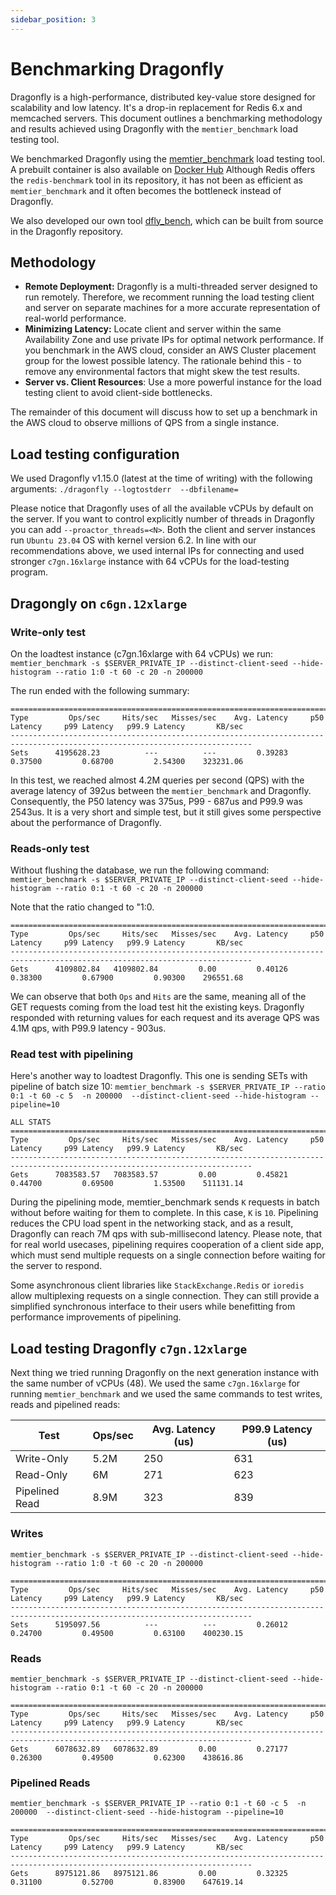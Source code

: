 ```yaml
---
sidebar_position: 3
---
```


# Benchmarking Dragonfly

Dragonfly is a high-performance, distributed key-value store designed for scalability
and low latency. It's a drop-in replacement for Redis 6.x and memcached servers.
This document outlines a benchmarking methodology and results achieved using Dragonfly
with the `memtier_benchmark` load testing tool.

We benchmarked Dragonfly using the [memtier_benchmark](https://github.com/RedisLabs/memtier_benchmark)
load testing tool.
A prebuilt container is also available on [Docker Hub](https://hub.docker.com/r/redislabs/memtier_benchmark/)
Although Redis offers the `redis-benchmark` tool in its repository, it has not been as efficient
as `memtier_benchmark` and it often becomes the bottleneck instead of Dragonfly.

We also developed our own tool [dfly_bench](https://github.com/dragonflydb/dragonfly/blob/main/src/server/dfly_bench.cc),
which can be built from source in the Dragonfly repository.


## Methodology
- **Remote Deployment:** Dragonfly is a multi-threaded server designed to run remotely.
Therefore, we recomment running the load testing client and server on separate machines for a more accurate representation of real-world performance.
- **Minimizing Latency:** Locate client and server within the same Availability Zone and use private IPs for optimal network performance. If you benchmark in the AWS cloud, consider an AWS Cluster placement group
for the lowest possible latency. The rationale behind this - to remove any environmental factors
that might skew the test results.
- **Server vs. Client Resources**: Use a more powerful instance for the load testing client
to avoid client-side bottlenecks.

The remainder of this document will discuss how to set up a benchmark in the AWS cloud
to observe millions of QPS from a single instance.

## Load testing configuration
We used Dragonfly v1.15.0 (latest at the time of writing) with the following arguments:
`./dragonfly --logtostderr  --dbfilename=`

Please notice that Dragonfly uses of all the available vCPUs by default on the server.
If you want to control explicitly number of threads in Dragonfly you can add `--proactor_threads=<N>`.
Both the client and server instances run `Ubuntu 23.04` OS with kernel version 6.2.
In line with our recommendations above, we used internal IPs for connecting and
used stronger `c7gn.16xlarge` instance with 64 vCPUs for the load-testing program.

## Dragongly on `c6gn.12xlarge`

### Write-only test
On the loadtest instance (c7gn.16xlarge with 64 vCPUs) we run:
`memtier_benchmark -s $SERVER_PRIVATE_IP --distinct-client-seed --hide-histogram --ratio 1:0 -t 60 -c 20 -n 200000`

The run ended with the following summary:

```
============================================================================================================================
Type         Ops/sec     Hits/sec   Misses/sec    Avg. Latency     p50 Latency     p99 Latency   p99.9 Latency       KB/sec
----------------------------------------------------------------------------------------------------------------------------
Sets      4195628.23          ---          ---         0.39283         0.37500         0.68700         2.54300    323231.06

```

In this test, we reached almost 4.2M queries per second (QPS) with the average latency of
392us between the `memtier_benchmark` and Dragonfly. Consequently, the P50 latency was 375us, P99 - 687us
and P99.9 was 2543us. It is a very short and simple test, but it still gives some perspective
about the performance of Dragonfly.

### Reads-only test
Without flushing the database, we run the following command:
`memtier_benchmark -s $SERVER_PRIVATE_IP --distinct-client-seed --hide-histogram --ratio 0:1 -t 60 -c 20 -n 200000`

Note that the ratio changed to "1:0.

```
============================================================================================================================
Type         Ops/sec     Hits/sec   Misses/sec    Avg. Latency     p50 Latency     p99 Latency   p99.9 Latency       KB/sec
----------------------------------------------------------------------------------------------------------------------------
Gets      4109802.84   4109802.84         0.00         0.40126         0.38300         0.67900         0.90300    296551.68
```

We can observe that both `Ops` and `Hits` are the same, meaning all of the GET requests
coming from the load test hit the existing keys.
Dragonfly responded with returning values for each request and its average QPS was 4.1M qps,
with P99.9 latency - 903us.

### Read test with pipelining

Here's another way to loadtest Dragonfly. This one is sending SETs with pipeline of batch size 10:
`memtier_benchmark -s $SERVER_PRIVATE_IP --ratio 0:1 -t 60 -c 5  -n 200000  --distinct-client-seed --hide-histogram --pipeline=10`

```
ALL STATS
============================================================================================================================
Type         Ops/sec     Hits/sec   Misses/sec    Avg. Latency     p50 Latency     p99 Latency   p99.9 Latency       KB/sec
----------------------------------------------------------------------------------------------------------------------------
Gets      7083583.57   7083583.57         0.00         0.45821         0.44700         0.69500         1.53500    511131.14
```

During the pipelining mode, memtier_benchmark sends `K` requests in batch without before waiting
for them to complete. In this case, `K` is `10`. Pipelining reduces the CPU load spent
in the networking stack, and as a result, Dragonfly can reach 7M qps with sub-millisecond latency.
Please note, that for real world usecases, pipelining requires cooperation of a client side app,
which must send multiple requests on a single connection before waiting for the server to respond.

Some asynchronous client libraries like `StackExchange.Redis` or `ioredis` allow multiplexing requests
on a single connection. They can still provide a simplified synchronous interface to their users while
benefitting from performance improvements of pipelining.

## Load testing Dragonfly `c7gn.12xlarge`

Next thing we tried running Dragonfly on the next generation instance with the same number of vCPUs (48).
We used the same `c7gn.16xlarge` for running `memtier_benchmark` and we used the same commands
to test writes, reads and pipelined reads:

| Test          | Ops/sec   | Avg. Latency (us) | P99.9 Latency (us) |
|---------------|-----------|-------------------|--------------------|
| Write-Only    | 5.2M      | 250               | 631                |
| Read-Only     | 6M        | 271               | 623                |
| Pipelined Read| 8.9M      | 323               | 839                |


### Writes
`memtier_benchmark -s $SERVER_PRIVATE_IP --distinct-client-seed --hide-histogram --ratio 1:0 -t 60 -c 20 -n 200000`

```
============================================================================================================================
Type         Ops/sec     Hits/sec   Misses/sec    Avg. Latency     p50 Latency     p99 Latency   p99.9 Latency       KB/sec
----------------------------------------------------------------------------------------------------------------------------
Sets      5195097.56          ---          ---         0.26012         0.24700         0.49500         0.63100    400230.15
```

### Reads
`memtier_benchmark -s $SERVER_PRIVATE_IP --distinct-client-seed --hide-histogram --ratio 0:1 -t 60 -c 20 -n 200000`
```
============================================================================================================================
Type         Ops/sec     Hits/sec   Misses/sec    Avg. Latency     p50 Latency     p99 Latency   p99.9 Latency       KB/sec
----------------------------------------------------------------------------------------------------------------------------
Gets      6078632.89   6078632.89         0.00         0.27177         0.26300         0.49500         0.62300    438616.86
```

### Pipelined Reads
`memtier_benchmark -s $SERVER_PRIVATE_IP --ratio 0:1 -t 60 -c 5  -n 200000  --distinct-client-seed --hide-histogram --pipeline=10`

```
============================================================================================================================
Type         Ops/sec     Hits/sec   Misses/sec    Avg. Latency     p50 Latency     p99 Latency   p99.9 Latency       KB/sec
----------------------------------------------------------------------------------------------------------------------------
Gets      8975121.86   8975121.86         0.00         0.32325         0.31100         0.52700         0.83900    647619.14
```

